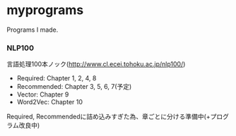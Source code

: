 # myprograms
Programs I made.

### NLP100
言語処理100本ノック(http://www.cl.ecei.tohoku.ac.jp/nlp100/)
- Required: Chapter 1, 2, 4, 8
- Recommended: Chapter 3, 5, 6, 7(予定)
- Vector: Chapter 9
- Word2Vec: Chapter 10

Required, Recommendedに詰め込みすぎた為、章ごとに分ける準備中(+プログラム改良中)
